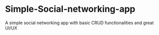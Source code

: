 # Simple-Social-networking-app
A simple social networking app with basic CRUD functionalities and great UI/UX
